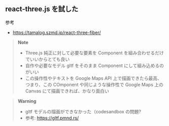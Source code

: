 ## react-three.js を試した

参考

- https://tamalog.szmd.jp/react-three-fiber/

> **Note**
>
> - Three.js 純正に対して必要な要素を Component を組み合わせるだけでいいからとても良い
> - 自作や必要なモデル gltf をそのまま Component にして組み込めるのがいい
> - この操作性やテキストを Google Maps API 上で描画できたら最高、つまり、この COmponent や同じような操作性で Google Maps 上の Canvas にて描画できれば、かなり面白い

> **Warning**
>
> - gltf モデルの描画ができなかった（codesandbox の問題?
> - 参考: https://gltf.pmnd.rs/
